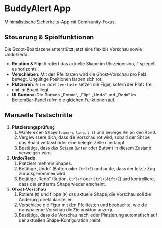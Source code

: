 # BuddyAlert App

Minimalistische Sicherheits-App mit Community-Fokus.

## Steuerung & Spielfunktionen

Die Godot-Boardszene unterstützt jetzt eine flexible Vorschau sowie Undo/Redo.

* **Rotation & Flip**: `R` rotiert das aktuelle Shape im Uhrzeigersinn, `F` spiegelt es horizontal.
* **Verschieben**: Mit den Pfeiltasten wird die Ghost-Vorschau pro Feld bewegt. Ungültige Positionen färben sich rot.
* **Platzieren**: `Enter` oder `Leertaste` setzen die Figur, sofern der Platz frei und im Board liegt.
* **UI-Buttons**: Die Buttons „Rotate“, „Flip“, „Undo“ und „Redo“ im BottomBar-Panel rufen die gleichen Funktionen auf.

## Manuelle Testschritte

1. **Platzierungsprüfung**
   1. Wähle einen Shape (`square`, `line`, `l`, `t`) und bewege ihn an den Rand.
   2. Vergewissere dich, dass die Vorschau rot wird, sobald der Shape das Board verlässt oder eine belegte Zelle überlappt.
   3. Bestätige, dass das Setzen (`Enter` oder Button) in diesem Zustand verweigert wird.
2. **Undo/Redo**
   1. Platziere mehrere Shapes.
   2. Betätige „Undo“ (Button oder `Ctrl+Z`) und prüfe, dass der letzte Zug zurückgenommen wird.
   3. Betätige „Redo“ (Button, `Ctrl+Y` oder `Ctrl+Shift+Z`) und kontrolliere, dass der entfernte Shape wieder erscheint.
3. **Ghost-Vorschau**
   1. Rotiere (`R`) und flippe (`F`) das aktuelle Shape; die Vorschau soll die Änderung direkt darstellen.
   2. Verschiebe die Figur mit den Pfeiltasten und beobachte, wie die transparente Vorschau die Zielposition anzeigt.
   3. Bestätige, dass die Vorschau nach jeder Platzierung automatisch auf der aktuellen Shape-Konfiguration bleibt.
